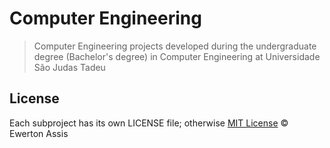 # Computer Engineering

> Computer Engineering projects developed during the undergraduate degree (Bachelor's degree) in
Computer Engineering at Universidade São Judas Tadeu

## License

Each subproject has its own LICENSE file; otherwise
[MIT License](http://earaujoassis.mit-license.org/) &copy; Ewerton Assis
